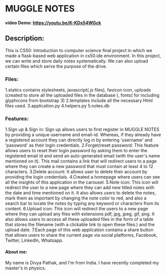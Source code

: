 # MUGGLE NOTES

#### video Demo: https://youtu.be/K-KDs54WGck

## Description:
This is CS50: Introduction to computer science final project in which we made a flask-based web application in cs50.ide environment. In this project, we can write and store daily notes systematically. We can also upload certain files which serve the purpose of the drive.

### Files:
1.statics contains stylesheets, javascript(.js files), favicon icon, uploads (created to store all the uploaded files in the database ), fonts( for including glyphicons from bootstrap 3)
2.templates include all the necessary Html files used.
3.application.py 
4.helpers.py
5.notes.db 

### Features:
1.Sign up & Sign in: Sign up allows users to first register in MUGGLE NOTES by providing a unique username and email-id. Whereas, if they already have a registered account they can directly log in by entering 'username' and 'password' as their login credentials.
2.Forget/reset password: This feature allows users to reset their login password by asking them to enter the registered email id and send an auto-generated email (with the user's name mentioned on it). This mail contains a link that will redirect users to a page where they can create a new password that must contain at least 4 to 12 characters.
3.Delete account: It allows user to delete their account by providing the login credentials.
4.Created a homepage where users can see all the insights of this application in the carousel. 
5.Note icon: This icon will redirect the user to a new page where they can add new titled notes with the date and time mentioned on it. It also allows users to delete the notes, mark them as important by changing the note color to red, and also a search bar to locate the notes by typing any keyword or characters from its content.
6.Upload icon: This icon will redirect the users to a new page where they can upload any files with extensions pdf, jpg, jpeg, gif, png. It also allows users to access all these uploaded files in the form of a table that stores the filename (with a clickable link to open these files.) and the upload date.
7.Each page of this web application contains a share button that allows users to share the current page via social platforms, Facebook, Twitter, LinkedIn, Whatsapp.

#### About me:
My name is Divya Pathak, and I'm from India. I have recently completed my master's in physics.


